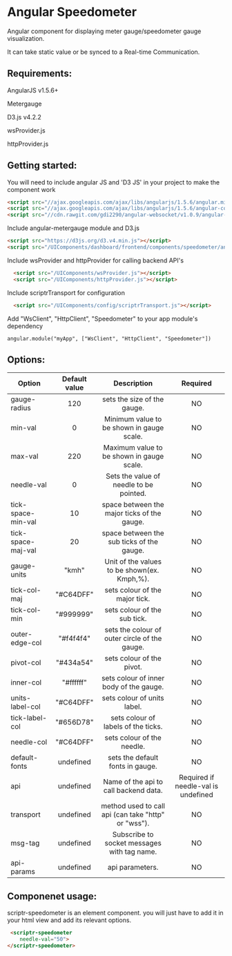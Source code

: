 # Angular Speedometer 
 
  Angular component for displaying meter gauge/speedometer gauge visualization.
  
  It can take static value or be synced to a Real-time Communication. 

## Requirements:
  
  AngularJS v1.5.6+
  
  Metergauge
  
  D3.js v4.2.2
  
  wsProvider.js
  
  httpProvider.js
  
## Getting started:

  You will need to include angular JS and 'D3 JS' in your project to make the component work

  ```html
  <script src="//ajax.googleapis.com/ajax/libs/angularjs/1.5.6/angular.min.js"></script>
  <script src="//ajax.googleapis.com/ajax/libs/angularjs/1.5.6/angular-cookies.js"></script>
  <script src="//cdn.rawgit.com/gdi2290/angular-websocket/v1.0.9/angular-websocket.min.js"></script>
  ```
  Include angular-metergauge module and D3.js
   
  ```html
  <script src="https://d3js.org/d3.v4.min.js"></script>  
  <script src="/UIComponents/dashboard/frontend/components/speedometer/angular.metergauge.min.js"></script>
  ```
  
  Include wsProvider and httpProvider for calling backend API's
  
  ```html
    <script src="/UIComponents/wsProvider.js"></script>
    <script src="/UIComponents/httpProvider.js"></script>
  ```
  
  Include scriptrTransport for configuration
  
  ```html
    <script src="/UIComponents/config/scriptrTransport.js"></script>
  ```
  
  Add "WsClient", "HttpClient", "Speedometer" to your app module's dependency
  
  ```
  angular.module("myApp", ["WsClient", "HttpClient", "Speedometer"])
  ```
  
## Options:

| Option        | Default value   | Description   | Required   |
| ------------- |:-------------:|:-------------:|:-------------:|
  gauge-radius     | 120 |	sets the size of the gauge. | NO
  min-val          | 0 | 	Minimum value to be shown in gauge scale. | NO                 
  max-val    	     | 220 |	Maximum value to be shown in gauge scale. | NO
  needle-val       | 	0 | Sets the value of needle to be pointed.  | NO                    
  tick-space-min-val | 10 |	space between the major ticks of the gauge.    | NO              
  tick-space-maj-val | 20 |	space between the sub ticks of the gauge.  	| NO				 
  gauge-units      | "kmh"| 	Unit of the values to be shown(ex. Kmph,%).  				 | NO
  tick-col-maj      |  "#C64DFF" | 	sets colour of the major tick.  					| NO		 
  tick-col-min      | "#999999" | 	sets colour of the sub tick.						| NO		 
  outer-edge-col    | "#f4f4f4" | 	sets the colour of outer circle of the gauge.  				| NO 		
  pivot-col        | "#434a54" |	sets colour of the pivot. | NO  									 
  inner-col        | 	"#ffffff" | sets colour of inner body of the gauge. 				| NO	 
  units-label-col   | "#C64DFF" |  	sets colour of units label.  					| NO			 
  tick-label-col    | "#656D78" |	sets colour of labels of the ticks.			| NO				 
  needle-col       | 	"#C64DFF" | sets colour of the needle.  		| NO						 
  default-fonts    | undefined |	sets the default fonts in gauge.						     | NO
  api             | undefined | 	Name of the api to call backend data. | 					 Required if needle-val is undefined
  transport       | 	undefined | method used to call api (can take "http" or "wss").		| NO 
  msg-tag          | undefined | 	Subscribe to socket messages with tag name.		     | NO
  api-params      | undefined   | 	api parameters. | NO  					
  
  
## Componenet usage:

scriptr-speedometer is an element component. you will just have to add it in your html view and add its relevant options.

  ```html
   <scriptr-speedometer
      needle-val="50">
  </scriptr-speedometer>
  ```
